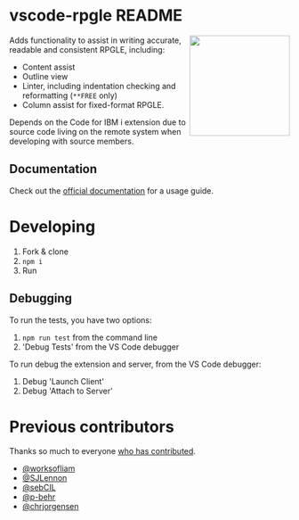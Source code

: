# vscode-rpgle README

<img src="https://github.com/halcyon-tech/vscode-rpgle/blob/main/media/logo.png?raw=true" height="180px" align="right">

Adds functionality to assist in writing accurate, readable and consistent RPGLE, including:

* Content assist
* Outline view
* Linter, including indentation checking and reformatting (`**FREE` only)
* Column assist for fixed-format RPGLE.

Depends on the Code for IBM i extension due to source code living on the remote system when developing with source members.

## Documentation

Check out the [official documentation](https://halcyon-tech.github.io/docs/#/pages/extensions/rpgle/linter) for a usage guide.

# Developing

1. Fork & clone
2. `npm i`
3. Run

## Debugging

To run the tests, you have two options:

1. `npm run test` from the command line
2. 'Debug Tests' from the VS Code debugger

To run debug the extension and server, from the VS Code debugger:

1. Debug 'Launch Client'
2. Debug 'Attach to Server'

# Previous contributors

Thanks so much to everyone [who has contributed](https://github.com/halcyon-tech/vscode-rpgle/graphs/contributors).

* [@worksofliam](https://github.com/worksofliam)
* [@SJLennon](https://github.com/SJLennon)
* [@sebCIL](https://github.com/sebCIL)
* [@p-behr](https://github.com/p-behr)
* [@chrjorgensen](https://github.com/chrjorgensen)
